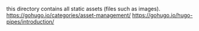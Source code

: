 this directory contains all static assets (files such as images).
https://gohugo.io/categories/asset-management/
https://gohugo.io/hugo-pipes/introduction/
